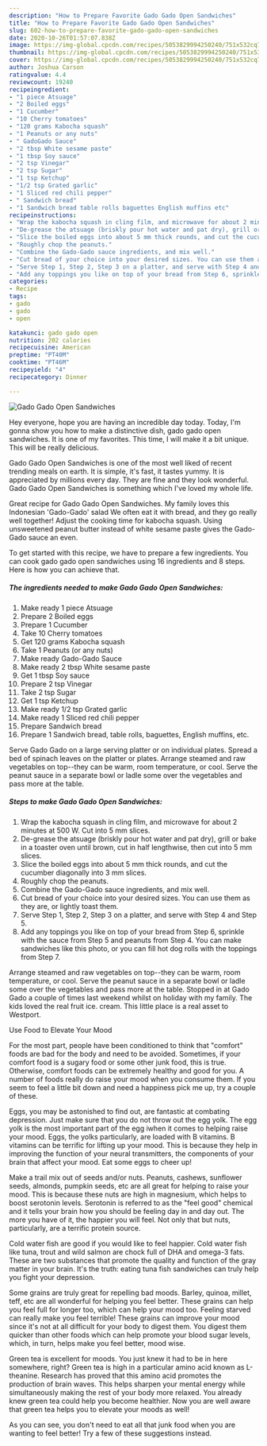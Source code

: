 ```yaml
---
description: "How to Prepare Favorite Gado Gado Open Sandwiches"
title: "How to Prepare Favorite Gado Gado Open Sandwiches"
slug: 602-how-to-prepare-favorite-gado-gado-open-sandwiches
date: 2020-10-26T01:57:07.838Z
image: https://img-global.cpcdn.com/recipes/5053829994250240/751x532cq70/gado-gado-open-sandwiches-recipe-main-photo.jpg
thumbnail: https://img-global.cpcdn.com/recipes/5053829994250240/751x532cq70/gado-gado-open-sandwiches-recipe-main-photo.jpg
cover: https://img-global.cpcdn.com/recipes/5053829994250240/751x532cq70/gado-gado-open-sandwiches-recipe-main-photo.jpg
author: Joshua Carson
ratingvalue: 4.4
reviewcount: 19240
recipeingredient:
- "1 piece Atsuage"
- "2 Boiled eggs"
- "1 Cucumber"
- "10 Cherry tomatoes"
- "120 grams Kabocha squash"
- "1 Peanuts or any nuts"
- " GadoGado Sauce"
- "2 tbsp White sesame paste"
- "1 tbsp Soy sauce"
- "2 tsp Vinegar"
- "2 tsp Sugar"
- "1 tsp Ketchup"
- "1/2 tsp Grated garlic"
- "1 Sliced red chili pepper"
- " Sandwich bread"
- "1 Sandwich bread table rolls baguettes English muffins etc"
recipeinstructions:
- "Wrap the kabocha squash in cling film, and microwave for about 2 minutes at 500 W. Cut into 5 mm slices."
- "De-grease the atsuage (briskly pour hot water and pat dry), grill or bake in a toaster oven until brown, cut in half lengthwise, then cut into 5 mm slices."
- "Slice the boiled eggs into about 5 mm thick rounds, and cut the cucumber diagonally into 3 mm slices."
- "Roughly chop the peanuts."
- "Combine the Gado-Gado sauce ingredients, and mix well."
- "Cut bread of your choice into your desired sizes. You can use them as they are, or lightly toast them."
- "Serve Step 1, Step 2, Step 3 on a platter, and serve with Step 4 and Step 5."
- "Add any toppings you like on top of your bread from Step 6, sprinkle with the sauce from Step 5 and peanuts from Step 4. You can make sandwiches like this photo, or you can fill hot dog rolls with the toppings from Step 7."
categories:
- Recipe
tags:
- gado
- gado
- open

katakunci: gado gado open 
nutrition: 202 calories
recipecuisine: American
preptime: "PT40M"
cooktime: "PT46M"
recipeyield: "4"
recipecategory: Dinner

---
```



![Gado Gado Open Sandwiches](https://img-global.cpcdn.com/recipes/5053829994250240/751x532cq70/gado-gado-open-sandwiches-recipe-main-photo.jpg)

Hey everyone, hope you are having an incredible day today. Today, I'm gonna show you how to make a distinctive dish, gado gado open sandwiches. It is one of my favorites. This time, I will make it a bit unique. This will be really delicious.

Gado Gado Open Sandwiches is one of the most well liked of recent trending meals on earth. It is simple, it's fast, it tastes yummy. It is appreciated by millions every day. They are fine and they look wonderful. Gado Gado Open Sandwiches is something which I've loved my whole life.

Great recipe for Gado Gado Open Sandwiches. My family loves this Indonesian &#39;Gado-Gado&#39; salad We often eat it with bread, and they go really well together! Adjust the cooking time for kabocha squash. Using unsweetened peanut butter instead of white sesame paste gives the Gado-Gado sauce an even.


To get started with this recipe, we have to prepare a few ingredients. You can cook gado gado open sandwiches using 16 ingredients and 8 steps. Here is how you can achieve that.

<!--inarticleads1-->

##### The ingredients needed to make Gado Gado Open Sandwiches:

1. Make ready 1 piece Atsuage
1. Prepare 2 Boiled eggs
1. Prepare 1 Cucumber
1. Take 10 Cherry tomatoes
1. Get 120 grams Kabocha squash
1. Take 1 Peanuts (or any nuts)
1. Make ready  Gado-Gado Sauce
1. Make ready 2 tbsp White sesame paste
1. Get 1 tbsp Soy sauce
1. Prepare 2 tsp Vinegar
1. Take 2 tsp Sugar
1. Get 1 tsp Ketchup
1. Make ready 1/2 tsp Grated garlic
1. Make ready 1 Sliced red chili pepper
1. Prepare  Sandwich bread
1. Prepare 1 Sandwich bread, table rolls, baguettes, English muffins, etc.


Serve Gado Gado on a large serving platter or on individual plates. Spread a bed of spinach leaves on the platter or plates. Arrange steamed and raw vegetables on top--they can be warm, room temperature, or cool. Serve the peanut sauce in a separate bowl or ladle some over the vegetables and pass more at the table. 

<!--inarticleads2-->

##### Steps to make Gado Gado Open Sandwiches:

1. Wrap the kabocha squash in cling film, and microwave for about 2 minutes at 500 W. Cut into 5 mm slices.
1. De-grease the atsuage (briskly pour hot water and pat dry), grill or bake in a toaster oven until brown, cut in half lengthwise, then cut into 5 mm slices.
1. Slice the boiled eggs into about 5 mm thick rounds, and cut the cucumber diagonally into 3 mm slices.
1. Roughly chop the peanuts.
1. Combine the Gado-Gado sauce ingredients, and mix well.
1. Cut bread of your choice into your desired sizes. You can use them as they are, or lightly toast them.
1. Serve Step 1, Step 2, Step 3 on a platter, and serve with Step 4 and Step 5.
1. Add any toppings you like on top of your bread from Step 6, sprinkle with the sauce from Step 5 and peanuts from Step 4. You can make sandwiches like this photo, or you can fill hot dog rolls with the toppings from Step 7.


Arrange steamed and raw vegetables on top--they can be warm, room temperature, or cool. Serve the peanut sauce in a separate bowl or ladle some over the vegetables and pass more at the table. Stopped in at Gado Gado a couple of times last weekend whilst on holiday with my family. The kids loved the real fruit ice. cream. This little place is a real asset to Westport. 

Use Food to Elevate Your Mood


For the most part, people have been conditioned to think that "comfort" foods are bad for the body and need to be avoided. Sometimes, if your comfort food is a sugary food or some other junk food, this is true. Otherwise, comfort foods can be extremely healthy and good for you. A number of foods really do raise your mood when you consume them. If you seem to feel a little bit down and need a happiness pick me up, try a couple of these.

Eggs, you may be astonished to find out, are fantastic at combating depression. Just make sure that you do not throw out the egg yolk. The egg yolk is the most important part of the egg iwhen it comes to helping raise your mood. Eggs, the yolks particularly, are loaded with B vitamins. B vitamins can be terrific for lifting up your mood. This is because they help in improving the function of your neural transmitters, the components of your brain that affect your mood. Eat some eggs to cheer up!

Make a trail mix out of seeds and/or nuts. Peanuts, cashews, sunflower seeds, almonds, pumpkin seeds, etc are all great for helping to raise your mood. This is because these nuts are high in magnesium, which helps to boost serotonin levels. Serotonin is referred to as the "feel good" chemical and it tells your brain how you should be feeling day in and day out. The more you have of it, the happier you will feel. Not only that but nuts, particularly, are a terrific protein source.

Cold water fish are good if you would like to feel happier. Cold water fish like tuna, trout and wild salmon are chock full of DHA and omega-3 fats. These are two substances that promote the quality and function of the gray matter in your brain. It's the truth: eating tuna fish sandwiches can truly help you fight your depression. 

Some grains are truly great for repelling bad moods. Barley, quinoa, millet, teff, etc are all wonderful for helping you feel better. These grains can help you feel full for longer too, which can help your mood too. Feeling starved can really make you feel terrible! These grains can improve your mood since it's not at all difficult for your body to digest them. You digest them quicker than other foods which can help promote your blood sugar levels, which, in turn, helps make you feel better, mood wise.

Green tea is excellent for moods. You just knew it had to be in here somewhere, right? Green tea is high in a particular amino acid known as L-theanine. Research has proved that this amino acid promotes the production of brain waves. This helps sharpen your mental energy while simultaneously making the rest of your body more relaxed. You already knew green tea could help you become healthier. Now you are well aware that green tea helps you to elevate your moods as well!

As you can see, you don't need to eat all that junk food when you are wanting to feel better! Try  a few  of  these  suggestions  instead.

